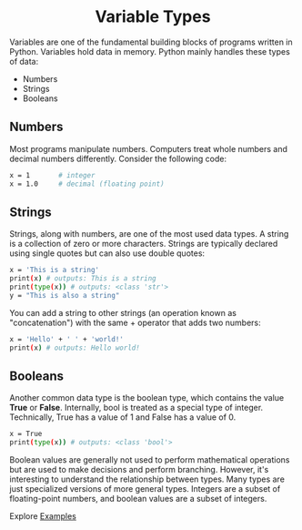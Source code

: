 <h1 align="center">Variable Types</h1>

<p>Variables are one of the fundamental building blocks of programs written in Python. Variables hold data in memory. Python mainly handles these types of data:</p>

<ul>
    <li>Numbers</li>
    <li>Strings</li>
    <li>Booleans</li>
</ul>

<h2>Numbers</h2>

<p>Most programs manipulate numbers. Computers treat whole numbers and decimal numbers differently. Consider the following code:</p>

```bash
x = 1       # integer
x = 1.0     # decimal (floating point)
```

<h2>Strings</h2>
<p>Strings, along with numbers, are one of the most used data types. A string is a collection of zero or more characters. Strings are typically declared using single quotes but can also use double quotes:</p>

```bash
x = 'This is a string'
print(x) # outputs: This is a string
print(type(x)) # outputs: <class 'str'>
y = "This is also a string"
```

<p>You can add a string to other strings (an operation known as "concatenation") with the same + operator that adds two numbers:</p>

```bash
x = 'Hello' + ' ' + 'world!'
print(x) # outputs: Hello world!
```

<h2>Booleans</h2>
<p>Another common data type is the boolean type, which contains the value <strong>True</strong> or <strong>False</strong>. Internally, bool is treated as a special type of integer. Technically, True has a value of 1 and False has a value of 0.

```bash
x = True
print(type(x)) # outputs: <class 'bool'>
```

Boolean values are generally not used to perform mathematical operations but are used to make decisions and perform branching. However, it's interesting to understand the relationship between types. Many types are just specialized versions of more general types. Integers are a subset of floating-point numbers, and boolean values are a subset of integers.</p>

Explore [Examples](variable_types.py)